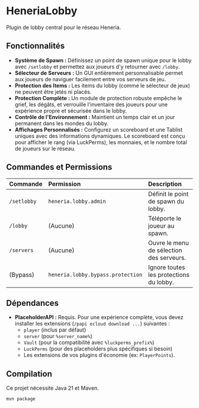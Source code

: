 # HeneriaLobby

Plugin de lobby central pour le réseau Heneria.

## Fonctionnalités

* **Système de Spawn :** Définissez un point de spawn unique pour le lobby avec `/setlobby` et permettez aux joueurs d'y retourner avec `/lobby`.
* **Sélecteur de Serveurs :** Un GUI entièrement personnalisable permet aux joueurs de naviguer facilement entre vos serveurs de jeu.
* **Protection des Items :** Les items du lobby (comme le sélecteur de jeux) ne peuvent être jetés ni placés.
* **Protection Complète :** Un module de protection robuste empêche le grief, les dégâts, et verrouille l'inventaire des joueurs pour une expérience propre et sécurisée dans le lobby.
* **Contrôle de l'Environnement :** Maintient un temps clair et un jour permanent dans les mondes du lobby.
* **Affichages Personnalisés :** Configurez un scoreboard et une Tablist uniques avec des informations dynamiques. Le scoreboard est conçu pour afficher le rang (via LuckPerms), les monnaies, et le nombre total de joueurs sur le réseau.

## Commandes et Permissions

| Commande    | Permission            | Description                                |
| :---------- | :-------------------- | :----------------------------------------- |
| `/setlobby` | `heneria.lobby.admin` | Définit le point de spawn du lobby.        |
| `/lobby`    | (Aucune)              | Téléporte le joueur au spawn.              |
| `/servers`  | (Aucune)              | Ouvre le menu de sélection des serveurs.   |
| (Bypass)    | `heneria.lobby.bypass.protection`| Ignore toutes les protections du lobby.   |

## Dépendances

* **PlaceholderAPI :** Requis. Pour une expérience complète, vous devez installer les extensions (`/papi ecloud download ...`) suivantes :
    * `player` (inclus par défaut)
    * `server` (pour `%server_name%`)
    * `Vault` (pour la compatibilité avec `%luckperms_prefix%`)
    * `LuckPerms` (pour des placeholders plus spécifiques si besoin)
    * Les extensions de vos plugins d'économie (ex: `PlayerPoints`).

## Compilation

Ce projet nécessite Java 21 et Maven.

```sh
mvn package
```
